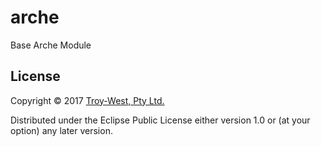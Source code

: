 # arche

Base Arche Module

## License

Copyright © 2017 [Troy-West, Pty Ltd.](http://www.troywest.com)

Distributed under the Eclipse Public License either version 1.0 or (at
your option) any later version.
